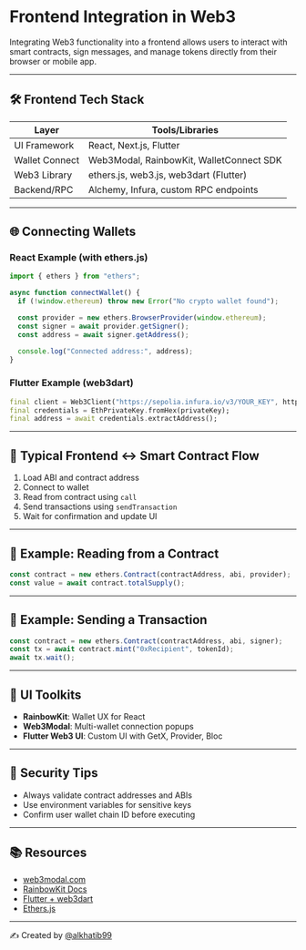 # Frontend Integration in Web3

Integrating Web3 functionality into a frontend allows users to interact with smart contracts, sign messages, and manage tokens directly from their browser or mobile app.

---

## 🛠️ Frontend Tech Stack

| Layer         | Tools/Libraries                            |
|---------------|--------------------------------------------|
| UI Framework  | React, Next.js, Flutter                    |
| Wallet Connect| Web3Modal, RainbowKit, WalletConnect SDK  |
| Web3 Library  | ethers.js, web3.js, web3dart (Flutter)     |
| Backend/RPC   | Alchemy, Infura, custom RPC endpoints      |

---

## 🌐 Connecting Wallets

### React Example (with ethers.js)

```javascript
import { ethers } from "ethers";

async function connectWallet() {
  if (!window.ethereum) throw new Error("No crypto wallet found");

  const provider = new ethers.BrowserProvider(window.ethereum);
  const signer = await provider.getSigner();
  const address = await signer.getAddress();

  console.log("Connected address:", address);
}
```

### Flutter Example (web3dart)

```dart
final client = Web3Client("https://sepolia.infura.io/v3/YOUR_KEY", httpClient);
final credentials = EthPrivateKey.fromHex(privateKey);
final address = await credentials.extractAddress();
```

---

## 🧠 Typical Frontend ↔ Smart Contract Flow

1. Load ABI and contract address
2. Connect to wallet
3. Read from contract using `call`
4. Send transactions using `sendTransaction`
5. Wait for confirmation and update UI

---

## 📜 Example: Reading from a Contract

```js
const contract = new ethers.Contract(contractAddress, abi, provider);
const value = await contract.totalSupply();
```

---

## 🔐 Example: Sending a Transaction

```js
const contract = new ethers.Contract(contractAddress, abi, signer);
const tx = await contract.mint("0xRecipient", tokenId);
await tx.wait();
```

---

## 🧰 UI Toolkits

- **RainbowKit**: Wallet UX for React
- **Web3Modal**: Multi-wallet connection popups
- **Flutter Web3 UI**: Custom UI with GetX, Provider, Bloc

---

## 🔐 Security Tips

- Always validate contract addresses and ABIs
- Use environment variables for sensitive keys
- Confirm user wallet chain ID before executing

---

## 📚 Resources

- [web3modal.com](https://web3modal.com/)
- [RainbowKit Docs](https://www.rainbowkit.com/)
- [Flutter + web3dart](https://pub.dev/packages/web3dart)
- [Ethers.js](https://docs.ethers.org/)

---

✍️ Created by [@alkhatib99](https://github.com/alkhatib99)
